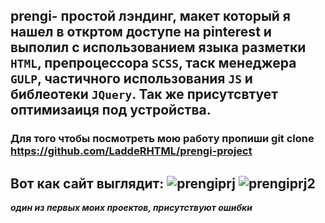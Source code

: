 ## prengi- простой лэндинг, макет который я нашел в откртом доступе на pinterest и выполил с использованием языка разметки `HTML`, препроцессора `SCSS`, таск менеджера `GULP`, частичного использования `JS` и библеотеки `JQuery`. Так же присутсвтует оптимизаиця под устройства.
### Для того чтобы посмотреть мою работу пропиши git clone https://github.com/LaddeRHTML/prengi-project
## Вот как сайт выглядит: ![prengiprj](https://user-images.githubusercontent.com/43478763/79376642-48117f80-7f7c-11ea-9243-2e89b4353937.PNG) ![prengiprj2](https://user-images.githubusercontent.com/43478763/79376692-59f32280-7f7c-11ea-8d7d-6efbff80d79f.PNG)
***один из первых моих проектов, присутствуют ошибки***
